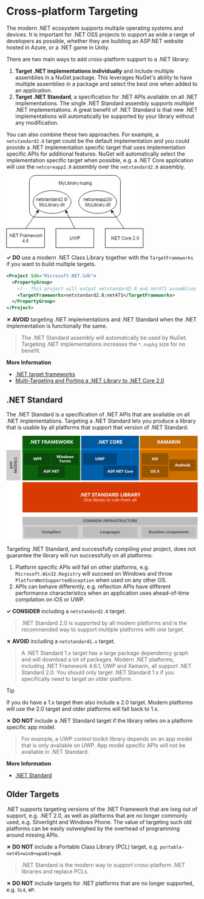 # Cross-platform Targeting

The modern .NET ecosystem supports multiple operating systems and devices. It is important for .NET OSS projects to support as wide a range of developers as possible, whether they are building an ASP.NET website hosted in Azure, or a .NET game in Unity.

There are two main ways to add cross-platform support to a .NET library:

1. **Target .NET implementations individually** and include multiple assemblies in a NuGet package. This leverages NuGet's ability to have multiple assemblies in a package and select the best one when added to an application.
2. **Target .NET Standard**, a specification for .NET APIs available on all .NET implementations. The single .NET Standard assembly supports multiple .NET implementations. A great benefit of .NET Standard is that new .NET implementations will automatically be supported by your library without any modification.

You can also combine these two approaches. For example, a `netstandard2.0` target could be the default implementation and you could provide a .NET implementation specific target that uses implementation specific APIs for additional features. NuGet will automatically select the implementation specific target when possible, e.g. a .NET Core application will use the `netcoreapp2.0` assembly over the `netstandard2.0` assembly.

![NuGet package with multiple assemblies](../images/nuget-package-multiple-assemblies.png "NuGet package with multiple assemblies")

**✓ DO** use a modern .NET Class Library together with the `TargetFrameworks` if you want to build multiple targets.

```xml
<Project Sdk="Microsoft.NET.Sdk">
  <PropertyGroup>
    <!-- This project will output netstandard2.0 and net471 assemblies -->
    <TargetFrameworks>netstandard2.0;net471</TargetFrameworks>
  </PropertyGroup>
</Project>
```

**✗ AVOID** targeting .NET implementations and .NET Standard when the .NET implementation is functionally the same.

> The .NET Standard assembly will automatically be used by NuGet. Targeting .NET implementations increases the `*.nupkg` size for no benefit.

**More Information**

* [.NET target frameworks](https://docs.microsoft.com/en-us/dotnet/standard/frameworks)
* [Multi-Targeting and Porting a .NET Library to .NET Core 2.0](https://weblog.west-wind.com/posts/2017/Jun/22/MultiTargeting-and-Porting-a-NET-Library-to-NET-Core-20)

## .NET Standard

The .NET Standard is a specification of .NET APIs that are available on all .NET implementations. Targeting a .NET Standard lets you produce a library that is usable by all platforms that support that version of .NET Standard.

![.NET Standard](../images/platforms-netstandard.png ".NET Standard")

Targeting .NET Standard, and successfully compiling your project, does not guarantee the library will run successfully on all platforms:

1. Platform specific APIs will fail on other platforms, e.g. `Microsoft.Win32.Registry` will succeed on Windows and throw `PlatformNotSupportedException` when used on any other OS.
2. APIs can behave differently, e.g. reflection APIs have different performance characteristics when an application uses ahead-of-time compilation on iOS or UWP.

**✓ CONSIDER** including a `netstandard2.0` target.

> .NET Standard 2.0 is supported by all modern platforms and is the recommended way to support multiple platforms with one target.

**✗ AVOID** including a `netstandard1.x` target.

> A .NET Standard 1.x target has a large package dependency graph and will download a lot of packages. Modern .NET platforms, including .NET Framework 4.6.1, UWP and Xamarin, all support .NET Standard 2.0. You should only target .NET Standard 1.x if you specifically need to target an older platform.

> [!TIP]
> If you do have a 1.x target then also include a 2.0 target. Modern platforms will use the 2.0 target and older platforms will fall back to 1.x.

**✗ DO NOT** include a .NET Standard target if the library relies on a platform specific app model.

> For example, a UWP control toolkit library depends on an app model that is only available on UWP. App model specific APIs will not be available in .NET Standard.

**More Information**

* [.NET Standard](https://docs.microsoft.com/en-us/dotnet/standard/net-standard)

## Older Targets

.NET supports targeting versions of the .NET Framework that are long out of support, e.g. .NET 2.0, as well as platforms that are no longer commonly used, e.g. Silverlight and Windows Phone. The value of targeting such old platforms can be easily outweighed by the overhead of programming around missing APIs.

**✗ DO NOT** include a Portable Class Library (PCL) target, e.g. `portable-net45+win8+wpa81+wp8`.

> .NET Standard is the modern way to support cross-platform .NET libraries and replace PCLs.

**✗ DO NOT** include targets for .NET platforms that are no longer supported, e.g. `SL4`, `WP`.